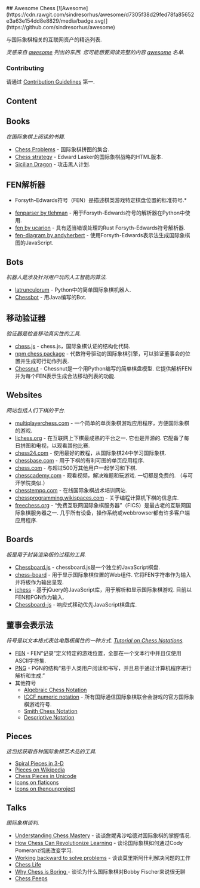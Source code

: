 <div class="github-widget" data-repo="hkirat/awesome-chess"></div>
<script async src="https://pagead2.googlesyndication.com/pagead/js/adsbygoogle.js"></script><ins class="adsbygoogle" style="display:block" data-ad-client="ca-pub-6890694312814945" data-ad-slot="5473692530" data-ad-format="auto"  data-full-width-responsive="true"></ins>
## Awesome Chess [![Awesome](https://cdn.rawgit.com/sindresorhus/awesome/d7305f38d29fed78fa85652e3a63e154dd8e8829/media/badge.svg)](https://github.com/sindresorhus/awesome)

与国际象棋相关的互联网资产的精选列表.

*灵感来自 [awesome](https://github.com/sindresorhus/awesome)  列出的东西.  您可能想要阅读完整的内容 [awesome](https://github.com/sindresorhus/awesome) 名单.*

### Contributing
请通过 [Contribution Guidelines](https://github.com/hkirat/awesome-chess/blob/master/CONTRIBUTING.md#contribution-guidelines) 第一.

Content
---

Books
---
*在国际象棋上阅读的书籍.*

 - [Chess Problems](https://kairavacademydotcom.files.wordpress.com/2013/06/john-thursby-75-chess-problems.pdf) - 国际象棋拼图的集合.
 - [Chess strategy](http://www.gutenberg.org/cache/epub/5614/pg5614-images.html) -  Edward Lasker的国际象棋战略的HTML版本.
 - [Sicilian Dragon](http://www.chesscity.com/PDF/Sicilian_Dragon_Black_Attacks_ssd.pdf) - 攻击黑人计划.

FEN解析器
---
* Forsyth-Edwards符号（FEN）是描述棋类游戏特定棋盘位置的标准符号.*

 - [fenparser by tlehman](https://github.com/tlehman/fenparser) - 用于Forsyth-Edwards符号的解析器在Python中使用.
 - [fen by ucarion](https://github.com/ucarion/fen) - 具有适当错误处理的Rust Forsyth-Edwards符号解析器.
 - [fen-diagram by andyherbert](https://github.com/andyherbert/fen-diagram) - 使用Forsyth-Edwards表示法生成国际象棋图的JavaScript.

Bots
---
*机器人是涉及针对用户玩的人工智能的算法.*

 - [latrunculorum](https://github.com/benwr/latrunculorum) -  Python中的简单国际象棋机器人.
 - [Chessbot](https://github.com/jfabeel/Chessbot) - 用Java编写的Bot.

移动验证器
---
*验证器是检查移动真实性的工具.*

 - [chess.js](https://github.com/jhlywa/chess.js) -  chess.js，国际象棋认证的结构化代码.
 - [npm chess package](https://www.npmjs.com/package/chess) - 代数符号驱动的国际象棋引擎，可以验证董事会的位置并生成可行动作列表.
 - [Chessnut](https://github.com/cgearhart/Chessnut.git)   -  Chessnut是一个用Python编写的简单棋盘模型.  它提供解析FEN并为每个FEN表示生成合法移动列表的功能.

Websites
---
*网站包括人们下棋的平台.*

 - [multiplayerchess.com](http://multiplayerchess.com) - 一个简单的单页象棋游戏应用程序，方便国际象棋的游戏.
 - [lichess.org](http://en.lichess.org/)   - 在互联网上下棋最成熟的平台之一.  它也是开源的.  它配备了每日拼图和电视，以观看其他比赛.
 - [chess24.com](https://chess24.com/en/play/chess) - 使用最好的教程，从国际象棋24中学习国际象棋.
 - [chessbase.com](http://play.chessbase.com/js/apps/playchess/) - 用于下棋的有利可图的单页应用程序. 
 - [chess.com](http://www.chess.com/) - 与超过500万其他用户一起学习和下棋.
 - [chesscademy.com](https://www.chesscademy.com/)   - 观看视频，解决难题和玩游戏.  一切都是免费的.  （与可汗学院类似.）
 - [chesstempo.com](http://chesstempo.com) - 在线国际象棋战术培训网站.
 - [chessprogramming.wikispaces.com](https://chessprogramming.wikispaces.com/) - 关于编程计算机下棋的信息库.
 - [freechess.org](http://freechess.org/)   - “免费互联网国际象棋服务器”（FICS）是最古老的互联网国际象棋服务器之一.  几乎所有设备，操作系统或webbrowser都有许多客户端应用程序.

Boards
---
*板是用于封装渲染板的过程的工具.*

 - [Chessboard.js](https://github.com/oakmac/chessboardjs/) -  chessboard.js是一个独立的JavaScript棋盘.
 - [chess-board](https://github.com/laat/chess-board)   - 用于显示国际象棋位置的Web组件.  它将FEN字符串作为输入并将板作为输出呈现.
 - [jchess](https://github.com/bmarini/jchess)   - 基于jQuery的JavaScript库，用于解析和显示国际象棋游戏.  目前以FEN和PGN作为输入.
 - [Chessboard-js](https://github.com/caustique/chessboard-js) - 响应式移动优先JavaScript棋盘库.

董事会表示法
---
*符号是以文本格式表达电路板属性的一种方式. [Tutorial on Chess Notations](http://chess.eusa.ed.ac.uk/Chess/Rules/notation.html).*

 - [FEN](https://en.wikipedia.org/wiki/Forsyth%E2%80%93Edwards_Notation) -  FEN“记录”定义特定的游戏位置，全部在一个文本行中并且仅使用ASCII字符集.
 - [PNG](http://www6.chessclub.com/help/PGN-spec) -  PGN的结构“易于人类用户阅读和书写，并且易于通过计算机程序进行解析和生成.” 
 - 其他符号
 	- [Algebraic Chess Notation](https://en.wikipedia.org/wiki/Algebraic_notation_(chess))
 	- [ICCF numeric notation](https://en.wikipedia.org/wiki/ICCF_numeric_notation) - 所有国际通信国际象棋联合会游戏的官方国际象棋游戏符号.
 	- [Smith Chess Notation](http://www6.chessclub.com/chessviewer/smith.html)
 	- [Descriptive Notation](https://en.wikipedia.org/wiki/Descriptive_notation)

Pieces
---
*这包括获取各种国际象棋艺术品的工具.*

 - [Spiral Pieces in 3-D](https://www.thingiverse.com/thing:470700)
 - [Pieces on Wikipedia](https://commons.wikimedia.org/wiki/Category:PNG_chess_pieces/Standard_transparent)
 - [Chess Pieces in Unicode](https://en.wikipedia.org/wiki/Chess_symbols_in_Unicode)
 - [Icons on flaticons](http://www.flaticon.com/search/chess)
 - [Icons on thenounproject](https://thenounproject.com/search/?q=chess)

Talks
---
*国际象棋谈判.*
 
 - [Understanding Chess Mastery](https://www.youtube.com/watch?v=fPopQaY7Og4) - 谈谈詹妮弗沙哈德对国际象棋的掌握情况.
 - [How Chess Can Revolutionize Learning](https://www.youtube.com/watch?v=A3yDvM8aplY) - 谈论国际象棋如何通过Cody Pomeranz彻底改变学习.
 - [Working backward to solve problems](https://www.youtube.com/watch?v=v34NqCbAA1c) - 谈谈莫里斯阿什利解决问题的工作
 - [Chess Life](https://www.youtube.com/watch?v=lgCSo1Txw3c)
 - [Why Chess is Boring ](https://www.youtube.com/watch?v=7EuxVOgrEig) - 谈论为什么国际象棋对Bobby Fischer来说很无聊
 - [Chess Peeps](https://www.youtube.com/watch?v=p027ysBt0_M)
